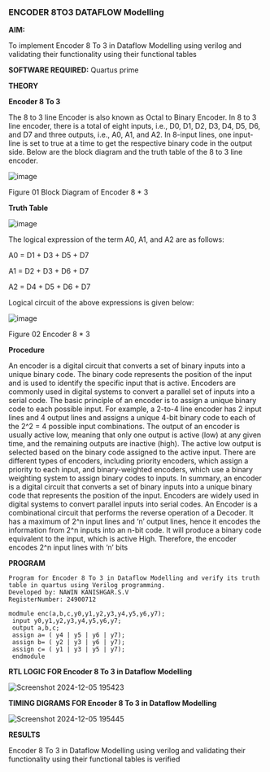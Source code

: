 ### ENCODER 8TO3 DATAFLOW Modelling

**AIM:**

To implement  Encoder 8 To 3 in Dataflow Modelling using verilog and validating their functionality using their functional tables

**SOFTWARE REQUIRED:** Quartus prime

**THEORY**

**Encoder 8 To 3**

The 8 to 3 line Encoder is also known as Octal to Binary Encoder. In 8 to 3 line encoder, there is a total of eight inputs, i.e., D0, D1, D2, D3, D4, D5, D6, and D7 and three outputs, i.e., A0, A1, and A2. In 8-input lines, one input-line is set to true at a time to get the respective binary code in the output side. Below are the block diagram and the truth table of the 8 to 3 line encoder.

![image](https://github.com/naavaneetha/ENCODER8TO3DATAFLOW/assets/154305477/0bc242c1-eb9e-4c47-afe5-30428470efc3)

Figure 01  Block Diagram of Encoder 8 * 3

**Truth Table**

![image](https://github.com/naavaneetha/ENCODER8TO3DATAFLOW/assets/154305477/35496b14-ae6e-4cd1-9abd-d6736b576575)

The logical expression of the term A0, A1, and A2 are as follows:

A0 = D1 + D3 + D5 + D7

A1 = D2 + D3 + D6 + D7

A2 = D4 + D5 + D6 + D7

Logical circuit of the above expressions is given below:

![image](https://github.com/naavaneetha/ENCODER8TO3DATAFLOW/assets/154305477/95acaee6-c873-4c75-89eb-ef09fb158053)

Figure 02  Encoder 8 * 3

**Procedure**

An encoder is a digital circuit that converts a set of binary inputs into a unique binary code. The
binary code represents the position of the input and is used to identify the specific input that is
active. Encoders are commonly used in digital systems to convert a parallel set of inputs into a
serial code. The basic principle of an encoder is to assign a unique binary code to each possible
input. For example, a 2-to-4 line encoder has 2 input lines and 4 output lines and assigns a unique
4-bit binary code to each of the 2^2 = 4 possible input combinations. The output of an encoder is
usually active low, meaning that only one output is active (low) at any given time, and the
remaining outputs are inactive (high). The active low output is selected based on the binary code
assigned to the active input. There are different types of encoders, including priority encoders,
which assign a priority to each input, and binary-weighted encoders, which use a binary weighting
system to assign binary codes to inputs. In summary, an encoder is a digital circuit that converts a
set of binary inputs into a unique binary code that represents the position of the input. Encoders
are widely used in digital systems to convert parallel inputs into serial codes. An Encoder is a
combinational circuit that performs the reverse operation of a Decoder. It has a maximum of 2^n
input lines and ‘n’ output lines, hence it encodes the information from 2^n inputs into an n-bit
code. It will produce a binary code equivalent to the input, which is active High. Therefore, the
encoder encodes 2^n input lines with ‘n’ bits


**PROGRAM**
```
Program for Encoder 8 To 3 in Dataflow Modelling and verify its truth table in quartus using Verilog programming. 
Developed by: NAWIN KANISHGAR.S.V
RegisterNumber: 24900712
 ```
```
modmule enc(a,b,c,y0,y1,y2,y3,y4,y5,y6,y7);
 input y0,y1,y2,y3,y4,y5,y6,y7;
 output a,b,c;
 assign a= ( y4 | y5 | y6 | y7);
 assign b= ( y2 | y3 | y6 | y7);
 assign c= ( y1 | y3 | y5 | y7);
 endmodule
```

**RTL LOGIC FOR Encoder 8 To 3 in Dataflow Modelling**

![Screenshot 2024-12-05 195423](https://github.com/user-attachments/assets/d564f4b0-f06c-4285-8839-2c3a885915e9)

**TIMING DIGRAMS FOR Encoder 8 To 3 in Dataflow Modelling**

![Screenshot 2024-12-05 195445](https://github.com/user-attachments/assets/758ca1a2-0848-48a8-84ad-4d4482f0dbda)

**RESULTS**

Encoder 8 To 3 in Dataflow Modelling using verilog and validating their functionality using their
functional tables is verified
